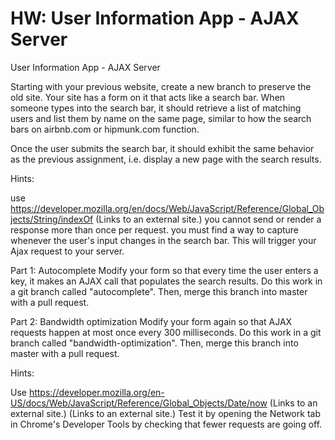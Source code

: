 # HW: User Information App - AJAX Server

User Information App - AJAX Server


Starting with your previous website, create a new branch to preserve the old site.
Your site has a form on it that acts like a search bar. When someone types into the search bar, it should retrieve a list of matching users and list them by name on the same page, similar to how the search bars on airbnb.com or hipmunk.com function.

Once the user submits the search bar, it should exhibit the same behavior as the previous assignment, i.e. display a new page with the search results.

Hints:

use https://developer.mozilla.org/en/docs/Web/JavaScript/Reference/Global_Objects/String/indexOf (Links to an external site.)
you cannot send or render a response more than once per request.
you must find a way to capture whenever the user's input changes in the search bar. This will trigger your Ajax request to your server.

Part 1: Autocomplete
Modify your form so that every time the user enters a key, it makes an AJAX call that populates the search results.
Do this work in a git branch called "autocomplete". Then, merge this branch into master with a pull request.

Part 2: Bandwidth optimization
Modify your form again so that AJAX requests happen at most once every 300 milliseconds.
Do this work in a git branch called "bandwidth-optimization". Then, merge this branch into master with a pull request.

Hints:

Use https://developer.mozilla.org/en-US/docs/Web/JavaScript/Reference/Global_Objects/Date/now (Links to an external site.) (Links to an external site.)
Test it by opening the Network tab in Chrome's Developer Tools by checking that fewer requests are going off.
